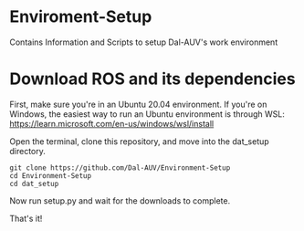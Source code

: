 # Enviroment-Setup
Contains Information and Scripts to setup Dal-AUV's work environment 

# Download ROS and its dependencies
First, make sure you're in an Ubuntu 20.04 environment. If you're on Windows, the easiest way to run an Ubuntu environment is through WSL: https://learn.microsoft.com/en-us/windows/wsl/install

Open the terminal, clone this repository, and move into the dat_setup directory.  

```
git clone https://github.com/Dal-AUV/Environment-Setup
cd Environment-Setup
cd dat_setup
```

Now run setup.py and wait for the downloads to complete. 

That's it!